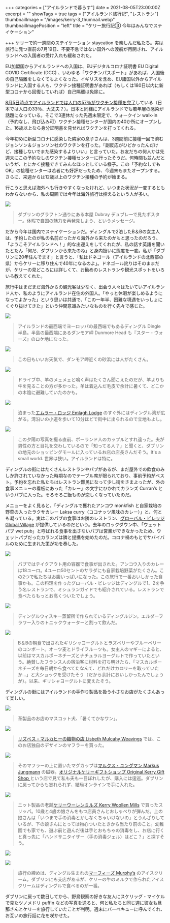 +++
categories = ["アイルランドで暮らす"]
date = 2021-08-05T23:00:00Z
excerpt = ""
showTags = true
tags = ["アイルランド旅行記", "レストラン"]
thumbnailImage = "/images/kerry-3_thumnail.webp"
thumbnailImagePosition = "left"
title = "ケリー旅行記③ 今年はみんなでステイケーション"

+++
ケリーで約一週間のステイケーション staycation を楽しんだ私たち。実は旅行に発つ直前の7月19日、不要不急ではない国外への渡航が再開され、アイルランドへの入国者の受け入れも緩和された。

<!--more-->

EU加盟国からアイルランドへの入国は、EUデジタルコロナ証明書 EU Digital COVID Certificate (DCC) 、いわゆる「ワクチンパスポート」があれば、入国後の自己隔離をしなくてもよくなった。イギリスを含め、EU諸国以外からアイルランドに入国する人も、ワクチン接種証明書があれば（もしくは180日以内に新型コロナから回復していれば）自己隔離は免除に。

[8月5日時点でアイルランドでは人口の57％がワクチン接種を完了](https://ourworldindata.org/covid-vaccinations?country=OWID_WRL)している（日本では人口の33％、大丈夫？）。日本と同様にアイルランドでも若年層の感染が話題になっている。そこで3連休だった先週末限定で、ウォークイン walk-in （予約なし、飛び込み可）ワクチン接種センターが国内の40か所にオープンした。16歳以上なら身分証明書を見せればワクチンを打ってくれる。

今年初めに新型コロナに感染した隣家の息子さんは、3週間前に接種一回で済むジョンソン＆ジョンソン社のワクチンを打った。「副反応がひどかったんだけど、接種しないでまた感染するよりいい」と言っていた。お友だちの何人かは先週末にこの予約なしのワクチン接種センターに行ったそうだ。何時間も並んだというが、とにかく接種できてみんなほっとしている様子。この「予約なしでもOK」の接種センターは若者にも好評だったため、今週末もまたオープンする。さらに、来週からは12歳以上のワクチン接種の予約が始まる。

行こうと思えば海外へも行きやすくなったけれど、いつまた状況が一変するともわからないから、私の周囲では今年は海外旅行は控えるという人が多い。

![](/images/dubrayposter.webp)

> ダブリンのグラフトン通りにある本屋 Dubray デュブレーで見たポスター。休暇で自国の魅力を再発見しよう、というメッセージ。

だから今年は国内でステイケーションだ。ディングルで2泊したB＆Bの女主人は、予約したのが私の名前だったから海外から来たのかもと思ったのだろう、「ようこそアイルランドへ！」的な出迎えをしてくれたが、私の話す英語を聞いたとたん「何だ、ダブリンから来たのね」と身内扱いに態度を一変。私が「ダブリンに20年住んでます」と言うと、「私はドネゴール（アイルランドの北西部の県）からケリーに移り住んで40年になるのよ」。ドネゴール訛りはそのままだが、ケリーの見どころには詳しくて、お勧めのレストランや観光スポットをいろいろ教えてくれた。

旅行中はまだまだ海外からの観光客は少なく、出会う人々はたいていアイルランド人か、私のようにアイルランド在住の外国人。「やっと休暇が楽しめるようになってよかった」という思いは共通で、「この一年半、困難な境遇をいっしょにくぐり抜けてきた」という仲間意識みたいなものを行く先々で感じた。

![](/images/dunmoreheads.webp)

> アイルランドの最西端でヨーロッパの最西端でもあるディングル Dingle 半島。半島の最西端にあるダンモア岬 Dunmore Head も『スター・ウォーズ』のロケ地になった。

![](/images/dunmoreheads_beach.webp)

> この日もいいお天気で、ダンモア岬近くの砂浜には人がたくさん。

![](/images/kerrycows.webp)

> ドライブ中、羊のメェメェと鳴く声はたくさん聞こえたのだが、羊よりも牛を見ることの方が多かった。羊は着込んだ毛皮で余計に暑くて、どこかの木陰に避難していたのかも。

![](/images/emlaghlodge.webp)

> 泊まった[エムラー・ロッジ Emlagh Lodge](https://emlaghlodge.com/) のすぐ外にはディングル湾が広がる。湾沿いの小道を歩いて10分ほどで街中に出られるので立地もよし。

![](/images/kerrysunset.webp)

> この夕陽の写真を撮る直前、ポーランド人のカップルとすれ違った。夫が男性の方と目礼を交わしているので「知ってる人？」と聞くと、ダブリンの地元のショッピングモールに入っているお店の店長さんだそう。It's a small world. 世界は狭い。アイルランドは特に。

ディングルの街にはたくさんレストランやパブがあるが、まだ屋外での飲食のみしか許されていなかった時期なのでテーブル席が限られており、事前予約がベスト。予約を忘れた私たちはレストラン難民になって少し街をさまよったが、外の食事メニューの看板にあった「カレー」の文字にひかれてカランズ Curran’s というパブに入った。そろそろご飯ものが恋しくなっていたのだ。

メニューをよく見ると、「ディングルで獲れたアンコウ monkfish と自家栽培の野菜の入ったラクサカレー Laksa curry（ココナッツ風味のカレー）」と、何とも凝っている。実はこのパブの食事はお隣のレストラン、[グローバル・ビレッジ Global Village](https://globalvillagedingle.com/index.html) が提供しているのだという。去年のロックダウン中、「ウェットパブ wet pub」と呼ばれる食事を出さないパブは営業ができなかったため、ウェットパブだったカランズは隣と提携を始めたのだ。コロナ禍のもとでサバイバルのために生まれた策が功を奏した。

![](/images/laksacurry.webp)

> パブではテイクアウト用の容器で食事が出された。アンコウ入りのカレーは18ユーロ。4ユーロ50セントのサラダにも自家栽培野菜がたくさん。この2つで私たちはお腹いっぱいになった。この旅行で一番おいしかった食事かも。この料理を作ったグローバル・ビレッジはディングルで1、2を争う名レストランで、ミシュランガイドでも紹介されている。レストランで食べたらもっとお高くついたでしょう。

![](/images/dinglegin.webp)

> ディングルウィスキー蒸留所で作られているディングルジン。エルダーフラワー入りのトニックウォーターと割って飲んだ。

![](/images/yogurtcompo.webp)

> B＆Bの朝食で出されたギリシャヨーグルトとラズベリーやブルーベリーのコンポート。オーツ麦とドライフルーツも。女主人のマギーによると、以前はマスカルポーネチーズとナチュラルヨーグルトで作っていたという。絶賛したフランス人の宿泊客に材料を打ち明けたら、「マスカルポーネチーズを毎日朝から食べてたなんて、どれだけカロリーを取っていたか...」と大ショックを受けたそう（だから余計においしかったんでしょうが）。以来、ギリシャヨーグルトに変えたそう。

ディングルの街にはアイルランドの手作り製品を扱う小さなお店がたくさんあって楽しい。

![](/images/kerry_shop_dog.webp)

> 革製品のお店のマスコット犬、「暑くてかなワン」。

![](/images/lisbethmulcahy.webp)

> [リズベス・マルカヒーの織物の店 Lisbeth Mulcahy Weavings](https://lisbethmulcahy.com/) では、このお店独自のデザインのマフラーを買った。

![](/images/kerryomiyage-2.webp)

> そのマフラーの上に置いたマグカップは[マルクス・ユングマン Markus Jungmann](https://www.markus-jungmann.com/) の磁器。[オリジナルケリーギフトショップ Original Kerry Gift Shop ](https://www.originalkerry.shop/)という店で見て私も夫も一目ぼれしたが、購入には逡巡。ダブリンに戻ってからも忘れられず、結局オンラインで手に入れた。

![](/images/kerryomiyage-3.webp)

> ニット製品の老舗[ケリーウーレンミルズ Kerry Woollen Mills](https://www.kerrywoollenmills.ie/) で買ったスリッパ。10歳と4歳の娘さんをもつ店員さんとおしゃべりが弾んだ。上の娘さんは「いつまで手の消毒とかしなくちゃいけないの」とうんざりしているが、下の娘さんにとっては物心ついたときから当たり前のこと。幼稚園でも家でも、遊ぶ前と遊んだ後は手とおもちゃの消毒をし、お店に行くと真っ先に「ハンドサニタイザー（手の消毒ジェル）はどこ？」と探すそう。

![](/images/murphys_icecream-1.webp)

![](/images/murphys_icecream-2.webp)

> 旅行の締めは、ディングル生まれの[マーフィーズ Murphy’s](https://murphysicecream.ie/) のアイスクリーム。ダブリンにも支店があるが、ケリーの牛のミルクで作られたアイスクリームはディングルで食べるのが一番。

ダブリンに戻って数日してから、野鳥観察の好きな友人にスケリッグ・マイケルで見たツノメドリ puffin などの写真を送ると、何と私たちと同じ週に彼女も旦那さんとケリーを旅行していたことが判明。週末にバーベキューに呼んでくれ、お互いの旅行話に花を咲かせた。